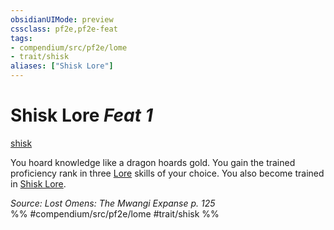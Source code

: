```yaml
---
obsidianUIMode: preview
cssclass: pf2e,pf2e-feat
tags:
- compendium/src/pf2e/lome
- trait/shisk
aliases: ["Shisk Lore"]
---
```

# Shisk Lore  *Feat 1*  
[shisk](rules/traits/shisk-lome.md "Shisk Ancestry & Heritage Trait")  


You hoard knowledge like a dragon hoards gold. You gain the trained proficiency rank in three [Lore](compendium/skills.md#Lore) skills of your choice. You also become trained in [Shisk Lore](compendium/skills.md#Lore).

*Source: Lost Omens: The Mwangi Expanse p. 125*  
%% #compendium/src/pf2e/lome #trait/shisk %%